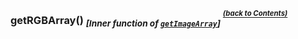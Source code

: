 ### getRGBArray() <sub><i>[Inner function of <a href='#getimagearraypagediv-tobase64-callback-in-uploadjs-back-to-contents'><code>getImageArray</code></a>]</i></sub> <sup><sup>[_(back to Contents)_](#Table-of-Contents)</sup></sup>
